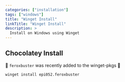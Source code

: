 ```yaml
---
categories: ["installation"]
tags: ["windows"]
title: "Winget Install"
linkTitle: "Winget Install"
description: >
  Install on Windows using Winget
---
```


## Chocolatey Install

🥳 `feroxbuster` was recently added to the winget-pkgs 🥳

```
winget install epi052.feroxbuster
```